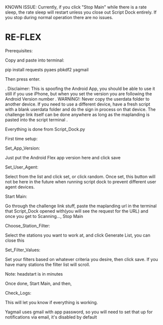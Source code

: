 KNOWN ISSUE: Currently, if you click "Stop Main" while there is a rate sleep, the rate sleep will restart unless you close out Script Dock entirely. If you stop during normal operation there are no issues.


# RE-FLEX

Prerequisites:

Copy and paste into terminal:

pip install requests pyaes pbkdf2 yagmail

Then press enter.

.
Disclaimer: This is spoofing the Android App, you should be able to use it still if you use iPhone, but when you set the version you are following the Android Version number
.
WARNING!: Never copy the userdata folder to another device. If you need to use a different device, have a fresh script with a blank userdata folder and do the sign in process on that device. The challenge link itself can be done anywhere as long as the maplanding is pasted into the script terminal
.

Everything is done from Script_Dock.py

First time setup:

Set_App_Version:

Just put the Android Flex app version here and click save

Set_User_Agent:

Select from the list and click set, or click random. Once set, this button will not be here in the future when running script dock to prevent different user agent devices.

Start Main:

Go through the challenge link stuff, paste the maplanding url in the terminal that Script_Dock opened with(you will see the request for the URL) and once you get to Scanning..., Stop Main

Choose_Station_Filter:

Select the stations you want to work at, and click Generate List, you can close this

Set_Filter_Values:

Set your filters based on whatever criteria you desire, then click save. If you have many stations the filter list will scroll.

Note: headstart is in minutes

Once done, Start Main, and then,

Check_Logs:

This will let you know if everything is working.

Yagmail uses gmail with app password, so you will need to set that up for notifications via email, it's disabled by default
